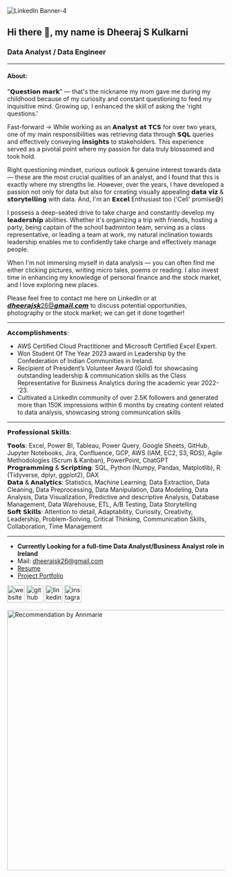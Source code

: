 ![LinkedIn Banner-4](https://github.com/user-attachments/assets/ed41cf31-b974-4da7-99a4-10f2999e745a)




## Hi there 👋, my name is Dheeraj S Kulkarni
### Data Analyst / Data Engineer
----------------------------------------------------------------------------------------------------------------------------------
#### About: 

"𝗤𝘂𝗲𝘀𝘁𝗶𝗼𝗻 𝗺𝗮𝗿𝗸" — that's the nickname my mom gave me during my childhood because of my curiosity and constant questioning to feed my inquisitive mind. Growing up, I enhanced the skill of asking the 'right questions.' 

Fast-forward → While working as an 𝗔𝗻𝗮𝗹𝘆𝘀𝘁 𝗮𝘁 𝗧𝗖𝗦 for over two years, one of my main responsibilities was retrieving data through 𝗦𝗤𝗟 queries and effectively conveying 𝗶𝗻𝘀𝗶𝗴𝗵𝘁𝘀 to stakeholders. This experience served as a pivotal point where my passion for data truly blossomed and took hold.

Right questioning mindset, curious outlook & genuine interest towards data — these are the most crucial qualities of an analyst, and I found that this is exactly where my strengths lie. However, over the years, I have developed a passion not only for data but also for creating visually appealing 𝗱𝗮𝘁𝗮 𝘃𝗶𝘇 & 𝘀𝘁𝗼𝗿𝘆𝘁𝗲𝗹𝗹𝗶𝗻𝗴 with data. And, I'm an 𝗘𝘅𝗰𝗲𝗹 Enthusiast too ('Cell' promise😅)

I possess a deep-seated drive to take charge and constantly develop my 𝗹𝗲𝗮𝗱𝗲𝗿𝘀𝗵𝗶𝗽 abilities. Whether it's organizing a trip with friends, hosting a party, being captain of the school badminton team, serving as a class representative, or leading a team at work, my natural inclination towards leadership enables me to confidently take charge and effectively manage people.

When I'm not immersing myself in data analysis — you can often find me either clicking pictures, writing micro tales, poems or reading. I also invest time in enhancing my knowledge of personal finance and the stock market, and I love exploring new places. 

Please feel free to contact me here on LinkedIn or at 𝙙𝙝𝙚𝙚𝙧𝙖𝙟𝙨𝙠26@𝙜𝙢𝙖𝙞𝙡.𝙘𝙤𝙢 to discuss potential opportunities, photography or the stock market; we can get it done together!
__________________________________________________________________________________________________

𝗔𝗰𝗰𝗼𝗺𝗽𝗹𝗶𝘀𝗵𝗺𝗲𝗻𝘁𝘀: 
* AWS Certified Cloud Practitioner and Microsoft Certified Excel Expert.
* Won Student Of The Year 2023 award in Leadership by the Confederation of Indian Communities in Ireland. 
* Recipient of President’s Volunteer Award (Gold) for showcasing outstanding leadership & communication skills as the Class Representative for Business Analytics during the academic year 2022-'23.
* Cultivated a LinkedIn community of over 2.5K followers and generated more than 150K impressions within 6 months by creating content related to data analysis, showcasing strong communication skills 

__________________________________________________________________________________________________

𝗣𝗿𝗼𝗳𝗲𝘀𝘀𝗶𝗼𝗻𝗮𝗹 𝗦𝗸𝗶𝗹𝗹𝘀: 

𝗧𝗼𝗼𝗹𝘀: Excel, Power BI, Tableau, Power Query, Google Sheets, GitHub, Jupyter Notebooks, Jira, Confluence, GCP, AWS (IAM, EC2, S3, RDS), Agile Methodologies (Scrum & Kanban), PowerPoint, ChatGPT     
𝗣𝗿𝗼𝗴𝗿𝗮𝗺𝗺𝗶𝗻𝗴 & 𝗦𝗰𝗿𝗶𝗽𝘁𝗶𝗻𝗴: SQL, Python (Numpy, Pandas, Matplotlib), R (Tidyverse, dplyr, ggplot2), DAX   
𝗗𝗮𝘁𝗮 & 𝗔𝗻𝗮𝗹𝘆𝘁𝗶𝗰𝘀: Statistics, Machine Learning, Data Extraction, Data Cleaning, Data Preprocessing, Data Manipulation, Data Modeling, Data Analysis, Data Visualization, Predictive and descriptive Analysis, Database Management, Data Warehouse, ETL, A/B Testing, Data Storytelling   
𝗦𝗼𝗳𝘁 𝗦𝗸𝗶𝗹𝗹𝘀: Attention to detail, Adaptability, Curiosity, Creativity, Leadership, Problem-Solving, Critical Thinking, Communication Skills, Collaboration, Time Management    
__________________________________________________________________________________________________

- **Currently Looking for a full-time Data Analyst/Business Analyst role in Ireland**
- Mail: dheerajsk26@gmail.com
- [Resume](https://drive.google.com/file/d/1g4J-2aRsjXYxJXy9qsu4Opgee4kVsGUv/view?usp=sharing)
- [Project Portfolio](https://dheerajsk.carrd.co/)

[<img src='https://cdn.jsdelivr.net/npm/simple-icons@3.0.1/icons/icloud.svg' alt='website' height='40'>](https://dheerajsk.carrd.co/)
[<img src='https://cdn.jsdelivr.net/npm/simple-icons@3.0.1/icons/github.svg' alt='github' height='40'>](https://github.com/dheerajsk26)  [<img src='https://cdn.jsdelivr.net/npm/simple-icons@3.0.1/icons/linkedin.svg' alt='linkedin' height='40'>](https://www.linkedin.com/in/dheeraj-s-kulkarni/)  [<img src='https://cdn.jsdelivr.net/npm/simple-icons@3.0.1/icons/instagram.svg' alt='instagram' height='40'>](https://www.instagram.com/dheerature/)  


  
<img width="602" alt="Recommendation by Annmarie" src="https://github.com/dheerajsk26/dheerajsk26/assets/77773902/34cfb672-138c-49a8-bd7f-22370714670e">





